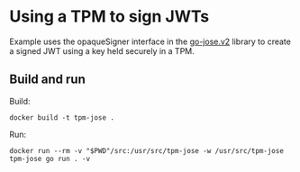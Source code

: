 # Using a TPM to sign JWTs

Example uses the opaqueSigner interface in the [go-jose.v2](https://pkg.go.dev/gopkg.in/square/go-jose.v2?tab=doc) 
library to create a signed JWT using a key held securely in a TPM.

##  Build and run

Build:

    docker build -t tpm-jose .
    
Run:

    docker run --rm -v "$PWD"/src:/usr/src/tpm-jose -w /usr/src/tpm-jose tpm-jose go run . -v
